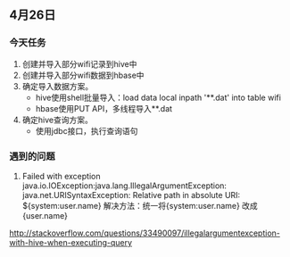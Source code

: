 ## 4月26日

### 今天任务
1. 创建并导入部分wifi记录到hive中
2. 创建并导入部分wifi数据到hbase中
3. 确定导入数据方案。
	*  hive使用shell批量导入：load data local inpath '**.dat' into table wifi
	*  hbase使用PUT API，多线程导入**.dat
4. 确定hive查询方案。
	* 使用jdbc接口，执行查询语句

### 遇到的问题
1.  Failed with exception java.io.IOException:java.lang.IllegalArgumentException: java.net.URISyntaxException: Relative path in absolute URI: ${system:user.name}
 	解决方法：统一将{system:user.name} 改成{user.name}

http://stackoverflow.com/questions/33490097/illegalargumentexception-with-hive-when-executing-query